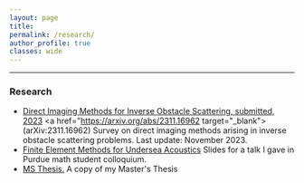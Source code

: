 ```yaml
---
layout: page
title: 
permalink: /research/
author_profile: true
classes: wide
---
```

---

<h3>Research</h3>



* <a href="https://obiorag.github.io/files/Direct_Imaging_Methods-2.pdf" target="_blank">Direct Imaging Methods for Inverse Obstacle Scattering, submitted, 2023</a>
<a href="https://arxiv.org/abs/2311.16962 target="_blank">(arXiv:2311.16962) 
  Survey on direct imaging methods arising in inverse obstacle scattering problems. Last update: November 2023.
* <a href="https://obiorag.github.io/files/FEM_Undersea_Acoustics.pdf" target="_blank">Finite Element Methods for Undersea Acoustics</a> Slides for a talk I gave in Purdue math student colloquium.
* <a href="https://obiorag.github.io/files/Finite element modeling of underwater acoustic environments and d.pdf" target="_blank">MS Thesis.</a> A copy of my Master's Thesis






